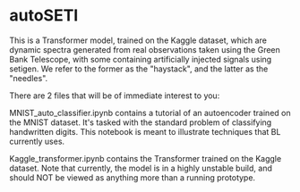 # autoSETI

This is a Transformer model, trained on the Kaggle dataset, which are dynamic spectra generated from real observations taken using the Green Bank Telescope, with some containing artificially injected signals using setigen. We refer to the former as the "haystack", and the latter as the "needles".

There are 2 files that will be of immediate interest to you: 

MNIST_auto_classifier.ipynb contains a tutorial of an autoencoder trained on the MNIST dataset. It's tasked with the standard problem of classifying handwritten digits. This notebook is meant to illustrate techniques that BL currently uses.

Kaggle_transformer.ipynb contains the Transformer trained on the Kaggle dataset. Note that currently, the model is in a highly unstable build, and should NOT be viewed as anything more than a running prototype.
